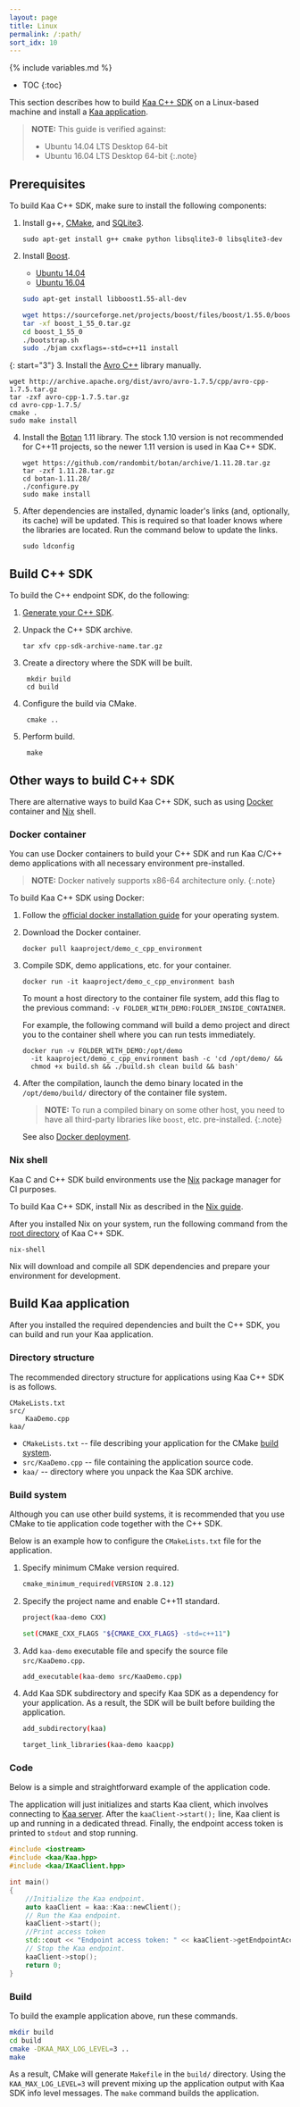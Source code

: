 ```yaml
---
layout: page
title: Linux
permalink: /:path/
sort_idx: 10
---
```


{% include variables.md %}

* TOC
{:toc}

This section describes how to build [Kaa C++ SDK]({{root_url}}Glossary/#kaa-sdk-type) on a Linux-based machine and install a [Kaa application]({{root_url}}Glossary/#kaa-application).

>**NOTE:** This guide is verified against:
>
> * Ubuntu 14.04 LTS Desktop 64-bit
> * Ubuntu 16.04 LTS Desktop 64-bit
{:.note}

## Prerequisites

To build Kaa C++ SDK, make sure to install the following components:

1. Install g++, [CMake](https://cmake.org/download/), and [SQLite3](https://sqlite.org/download.html).

   ```
   sudo apt-get install g++ cmake python libsqlite3-0 libsqlite3-dev
   ```

2. Install [Boost](http://www.boost.org/users/download/).

<ul>
<li style="list-style-type: none;">
<ul class="nav nav-tabs">
    <li class="active"><a data-toggle="tab" href="#Platform1">Ubuntu 14.04</a></li>
    <li><a data-toggle="tab" href="#Platform2">Ubuntu 16.04</a></li>
</ul>

<div class="tab-content">
<div id="Platform1" class="tab-pane fade in active" markdown="1" >

```bash
sudo apt-get install libboost1.55-all-dev
```

</div><div id="Platform2" class="tab-pane fade" markdown="1" >

```bash
wget https://sourceforge.net/projects/boost/files/boost/1.55.0/boost_1_55_0.tar.gz
tar -xf boost_1_55_0.tar.gz
cd boost_1_55_0
./bootstrap.sh
sudo ./bjam cxxflags=-std=c++11 install
```

</div></div>
</li>
</ul>

{: start="3"}
3. Install the [Avro C++](http://avro.apache.org/docs/1.7.5/api/cpp/html/index.html) library manually.

   ```
   wget http://archive.apache.org/dist/avro/avro-1.7.5/cpp/avro-cpp-1.7.5.tar.gz
   tar -zxf avro-cpp-1.7.5.tar.gz
   cd avro-cpp-1.7.5/
   cmake .
   sudo make install
   ```

4. Install the [Botan](http://botan.randombit.net/) 1.11 library.
The stock 1.10 version is not recommended for C++11 projects,
so the newer 1.11 version is used in Kaa C++ SDK.

   ```
   wget https://github.com/randombit/botan/archive/1.11.28.tar.gz
   tar -zxf 1.11.28.tar.gz
   cd botan-1.11.28/
   ./configure.py
   sudo make install
   ```

5. After dependencies are installed, dynamic loader's links (and, optionally, its cache) will be updated.
This is required so that loader knows where the libraries are located.
Run the command below to update the links.

   ```
   sudo ldconfig
   ```

## Build C++ SDK

To build the C++ endpoint SDK, do the following:

1. [Generate your C++ SDK]({{root_url}}Programming-guide/Your-first-Kaa-application/#generate-sdk).

2. Unpack the C++ SDK archive.

   ```
   tar xfv cpp-sdk-archive-name.tar.gz
   ```

3. Create a directory where the SDK will be built.

		mkdir build
		cd build

4. Configure the build via CMake.

		cmake ..

5. Perform build.

		make

## Other ways to build C++ SDK

There are alternative ways to build Kaa C++ SDK, such as using [Docker](https://www.docker.com/) container and [Nix](http://nixos.org/nix/) shell.

### Docker container

You can use Docker containers to build your C++ SDK and run Kaa C/C++ demo applications with all necessary environment pre-installed.

>**NOTE:** Docker natively supports x86-64 architecture only.
{:.note}

To build Kaa C++ SDK using Docker:

1. Follow the [official docker installation guide](http://docs.docker.com/index.html) for your operating system.

2. Download the Docker container.

   ```
   docker pull kaaproject/demo_c_cpp_environment
   ```

3. Compile SDK, demo applications, etc. for your container.

   ```
   docker run -it kaaproject/demo_c_cpp_environment bash
   ```

    To mount a host directory to the container file system, add this flag to the previous command: `-v FOLDER_WITH_DEMO:FOLDER_INSIDE_CONTAINER`.
    
    For example, the following command will build a demo project and direct you to the container shell where you can run tests immediately.

   ```
   docker run -v FOLDER_WITH_DEMO:/opt/demo
     -it kaaproject/demo_c_cpp_environment bash -c 'cd /opt/demo/ &&
     chmod +x build.sh && ./build.sh clean build && bash'
   ```

4. After the compilation, launch the demo binary located in the `/opt/demo/build/` directory of the container file system.

	>**NOTE:** To run a compiled binary on some other host, you need to have all third-party libraries like `boost`, etc. pre-installed.
	{:.note}

	See also [Docker deployment]({{root_url}}Administration-guide/System-installation/Docker-deployment/).
	
### Nix shell

Kaa C and C++ SDK build environments use the [Nix](https://nixos.org/nix) package manager for CI purposes.

To build Kaa C++ SDK, install Nix as described in the [Nix guide]({{root_url}}Customization-guide/Nix-guide/).

After you installed Nix on your system, run the following command from the [root directory]({{github_url}}client/client-multi/client-cpp) of Kaa C++ SDK.

```
nix-shell
```

Nix will download and compile all SDK dependencies and prepare your environment for development.

## Build Kaa application

After you installed the required dependencies and built the C++ SDK, you can build and run your Kaa application.

### Directory structure

The recommended directory structure for applications using Kaa C++ SDK is as follows.

```
CMakeLists.txt
src/
    KaaDemo.cpp
kaa/
```

* `CMakeLists.txt` -- file describing your application for the CMake [build system](#build-system-overview).
* `src/KaaDemo.cpp` -- file containing the application source code.
* `kaa/` -- directory where you unpack the Kaa SDK archive.

### Build system

Although you can use other build systems, it is recommended that you use CMake to tie application code together with the C++ SDK.

Below is an example how to configure the `CMakeLists.txt` file for the application.

1. Specify minimum CMake version required.

   ```bash
   cmake_minimum_required(VERSION 2.8.12)
   ```

2. Specify the project name and enable C++11 standard.

   ```bash
   project(kaa-demo CXX)

   set(CMAKE_CXX_FLAGS "${CMAKE_CXX_FLAGS} -std=c++11")
   ```

3. Add `kaa-demo` executable file and specify the source file `src/KaaDemo.cpp`.

   ```bash
   add_executable(kaa-demo src/KaaDemo.cpp)
   ```

4. Add Kaa SDK subdirectory and specify Kaa SDK as a dependency for your application.
As a result, the SDK will be built before building the application.

   ```bash
   add_subdirectory(kaa)

   target_link_libraries(kaa-demo kaacpp)
   ```

### Code

Below is a simple and straightforward example of the application code.

The application will just initializes and starts Kaa client, which involves connecting to [Kaa server]({{root_url}}Glossary/#kaa-server).
After the `kaaClient->start();` line, Kaa client is up and running in a dedicated thread.
Finally, the endpoint access token is printed to `stdout` and stop running.

```c++
#include <iostream>
#include <kaa/Kaa.hpp>
#include <kaa/IKaaClient.hpp>

int main()
{
    //Initialize the Kaa endpoint.
    auto kaaClient = kaa::Kaa::newClient();
    // Run the Kaa endpoint.
    kaaClient->start();
    //Print access token
    std::cout << "Endpoint access token: " << kaaClient->getEndpointAccessToken() << std::endl;
    // Stop the Kaa endpoint.
    kaaClient->stop();
    return 0;
}
```

### Build

To build the example application above, run these commands.

```bash
mkdir build
cd build
cmake -DKAA_MAX_LOG_LEVEL=3 ..
make
```

As a result, CMake will generate `Makefile` in the `build/` directory.
Using the `KAA_MAX_LOG_LEVEL=3` will prevent mixing up the application output with Kaa SDK info level messages.
The `make` command builds the application.
